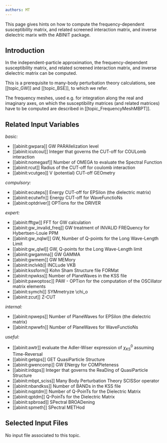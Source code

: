 ```yaml
---
authors: MT
---
```

<!--
This file is automatically generated by mksite.py. All changes will be lost.
Change the input yaml files or the python code
-->

This page gives hints on how to compute the frequency-dependent susceptibility matrix, and related screened
interaction matrix, and inverse dielectric marix with the ABINIT package.

## Introduction

In the independent-particle approximation, the frequency-dependent
susceptibility matrix, and related screened interaction matrix, and inverse
dielectric matrix can be computed.

This is a prerequisite to many-body perturbation theory calculations, see
[[topic_GW]] and [[topic_BSE]], to which we refer.

The frequency meshes, used e.g. for integration along the real and imaginary
axes, on which the susceptibility matrices (and related matrices) have to be
computed are described in [[topic_FrequencyMeshMBPT]].



## Related Input Variables

*basic:*

- [[abinit:gwpara]]  GW PARAllelization level
- [[abinit:icutcoul]]  Integer that governs the CUT-off for COULomb interaction
- [[abinit:nomegasf]]  Number of OMEGA to evaluate the Spectral Function
- [[abinit:rcut]]  Radius of the CUT-off for coulomb interaction
- [[abinit:vcutgeo]]  V (potential) CUT-off GEOmetry
 
*compulsory:*

- [[abinit:ecuteps]]  Energy CUT-off for EPSilon (the dielectric matrix)
- [[abinit:ecutwfn]]  Energy CUT-off for WaveFunctioNs
- [[abinit:optdriver]]  OPTions for the DRIVER
 
*expert:*

- [[abinit:fftgw]]  FFT for GW calculation
- [[abinit:gw_invalid_freq]]  GW treatment of INVALID FREQuency for Hybertsen-Louie PPM
- [[abinit:gw_nqlwl]]  GW, Number of Q-points for the Long Wave-Length Limit
- [[abinit:gw_qlwl]]  GW, Q-points for the Long Wave-Length limit
- [[abinit:gwgamma]]  GW GAMMA
- [[abinit:gwmem]]  GW MEMory
- [[abinit:inclvkb]]  INCLude VKB
- [[abinit:kssform]]  Kohn Sham Structure file FORMat
- [[abinit:npwkss]]  Number of PlaneWaves in the KSS file
- [[abinit:pawoptosc]]  PAW - OPTion for the computation of the OSCillator matrix elements
- [[abinit:symchi]]  SYMmetryze \chi_o
- [[abinit:zcut]]  Z-CUT
 
*internal:*

- [[abinit:npweps]]  Number of PlaneWaves for EPSilon (the dielectric matrix)
- [[abinit:npwwfn]]  Number of PlaneWaves for WaveFunctioNs
 
*useful:*

- [[abinit:awtr]]  evaluate the Adler-Wiser expression of $\chi^{0}_{KS}$ assuming Time-Reversal
- [[abinit:getqps]]  GET QuasiParticle Structure
- [[abinit:gwencomp]]  GW ENergy for COMPleteness
- [[abinit:irdqps]]  Integer that governs the ReaDing of QuasiParticle Structure
- [[abinit:mbpt_sciss]]  Many Body Perturbation Theory SCISSor operator
- [[abinit:nbandkss]]  Number of BANDs in the KSS file
- [[abinit:nqptdm]]  Number of Q-PoinTs for the Dielectric Matrix
- [[abinit:qptdm]]  Q-PoinTs for the Dielectric Matrix
- [[abinit:spbroad]]  SPectral BROADening
- [[abinit:spmeth]]  SPectral METHod
 

## Selected Input Files

No input file associated to this topic.


